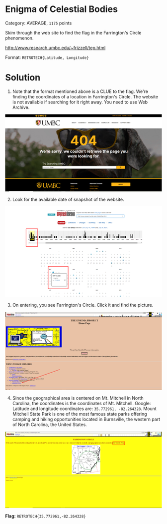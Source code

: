# Enigma of Celestial Bodies
Category: AVERAGE, `1175` points

Skim through the web site to find the flag in the Farrington's Circle phenomenon.

http://www.research.umbc.edu/~frizzell/tep.html

Format: `RETROTECH{Latitude, Longitude}`

# Solution

1. Note that the format mentioned above is a CLUE to the flag. We're finding the coordinates of a location in Farrington's Circle. The website is not available if searching for it right away. You need to use Web Archive.

![1700403363258](image/enigma/1700403363258.png)

2. Look for the available date of snapshot of the website.

![1700403495867](image/enigma/1700403495867.png)

3. On entering, you see Farrington's Circle. Click it and find the picture.

![1700403527860](image/enigma/1700403527860.png)

4. Since the geographical area is centered on Mt. Mitchell in North Carolina, the coordinates is the coordinates of Mt. Mitchell. Google: Latitude and longitude coordinates are: `35.772961, -82.264328`. Mount Mitchell State Park is one of the most famous state parks offering camping and hiking opportunities located in Burnsville, the western part of North Carolina, the United States.

![1700403568240](image/enigma/1700403568240.png)

**Flag:** `RETROTECH{35.772961,-82.264328}`
